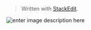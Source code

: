 


> Written with [StackEdit](https://stackedit.io/).

![enter image description here](https://upload.wikimedia.org/wikipedia/commons/c/cc/Merge-sort-example-300px.gif)
<!--stackedit_data:
eyJoaXN0b3J5IjpbMTQwNDQxNzM1MF19
-->